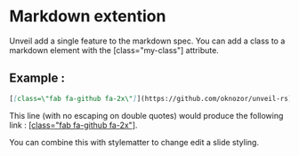 # Markdown extention 

Unveil add a single feature to the markdown spec. You can add a class to a markdown
element with the \[class="my-class"\] attribute.

## Example : 

```markdown
[[class=\"fab fa-github fa-2x\"]](https://github.com/oknozor/unveil-rs)
```

This line (with no escaping on double quotes) would produce the following link :
[[class=\"fab fa-github fa-2x\"]](https://github.com/oknozor/unveil-rs). 

You can combine this with stylematter to change edit a slide styling.